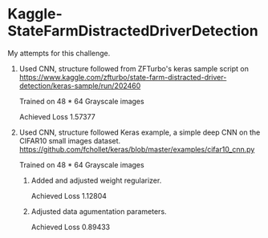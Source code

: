 # Kaggle-StateFarmDistractedDriverDetection
My attempts for this challenge. 

1. Used CNN, structure followed from ZFTurbo's keras sample script on 
   https://www.kaggle.com/zfturbo/state-farm-distracted-driver-detection/keras-sample/run/202460

   Trained on 48 * 64 Grayscale images

   Achieved Loss 1.57377
2. Used CNN, structure followed Keras example, a simple deep CNN on the CIFAR10 small images dataset.
   https://github.com/fchollet/keras/blob/master/examples/cifar10_cnn.py

   Trained on 48 * 64 Grayscale images
   1. Added and adjusted weight regularizer.
   
      Achieved Loss 1.12804
   2. Adjusted data agumentation parameters.
   
      Achieved Loss 0.89433
   
